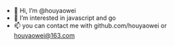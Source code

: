 - 👋 Hi, I’m @houyaowei
- 👀 I’m interested in javascript and go
- 📫 you can contact me with github.com/houyaowei or houyaowei@163.com

<!---
houyaowei/houyaowei is a ✨ special ✨ repository because its `README.md` (this file) appears on your GitHub profile.
You can click the Preview link to take a look at your changes.
--->
